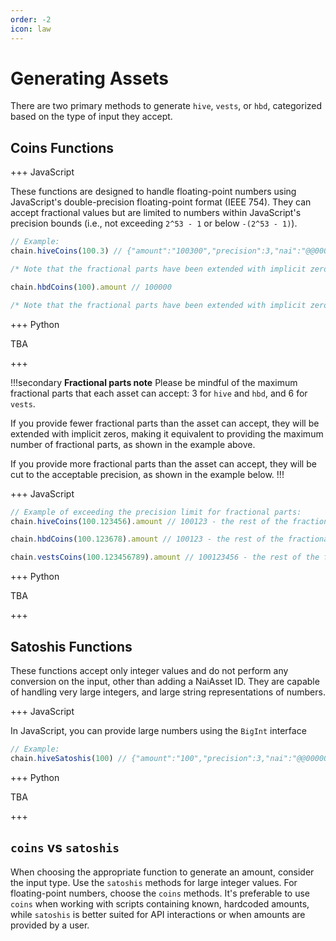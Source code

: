 ```yaml
---
order: -2
icon: law
---
```


# Generating Assets

There are two primary methods to generate `hive`, `vests`, or `hbd`, categorized based on the type of input they accept.

## Coins Functions

+++ JavaScript

These functions are designed to handle floating-point numbers using JavaScript's double-precision floating-point format (IEEE 754). They can accept fractional values but are limited to numbers within JavaScript's precision bounds (i.e., not exceeding `2^53 - 1` or below `-(2^53 - 1)`).

```ts
// Example:
chain.hiveCoins(100.3) // {"amount":"100300","precision":3,"nai":"@@000000021"}

/* Note that the fractional parts have been extended with implicit zeros, making it equivalent to providing 100.300 as the amount! */

chain.hbdCoins(100).amount // 100000

/* Note that the fractional parts have been extended with implicit zeros, making it equivalent to providing 100.000 as the amount! */
```

+++ Python

TBA

+++

!!!secondary **Fractional parts note**
Please be mindful of the maximum fractional parts that each asset can accept: 3 for `hive` and `hbd`, and 6 for `vests`.

If you provide fewer fractional parts than the asset can accept, they will be extended with implicit zeros, making it equivalent to providing the maximum number of fractional parts, as shown in the example above.

If you provide more fractional parts than the asset can accept, they will be cut to the acceptable precision, as shown in the example below.
!!!

+++ JavaScript

```ts
// Example of exceeding the precision limit for fractional parts:
chain.hiveCoins(100.123456).amount // 100123 - the rest of the fractional parts have been cut without any rounding down.

chain.hbdCoins(100.123678).amount // 100123 - the rest of the fractional parts have been cut without any rounding up.

chain.vestsCoins(100.123456789).amount // 100123456 - the rest of the fractional parts have just been cut.
```

+++ Python

TBA

+++

## Satoshis Functions

These functions accept only integer values and do not perform any conversion on the input, other than adding a NaiAsset ID. They are capable of handling very large integers, and large string representations of numbers.

+++ JavaScript

In JavaScript, you can provide large numbers using the `BigInt` interface

```ts
// Example:
chain.hiveSatoshis(100) // {"amount":"100","precision":3,"nai":"@@000000021"}
```

+++ Python

TBA

+++

## `coins` vs `satoshis`

When choosing the appropriate function to generate an amount, consider the input type. Use the `satoshis` methods for large integer values. For floating-point numbers, choose the `coins` methods. It's preferable to use `coins` when working with scripts containing known, hardcoded amounts, while `satoshis` is better suited for API interactions or when amounts are provided by a user.
